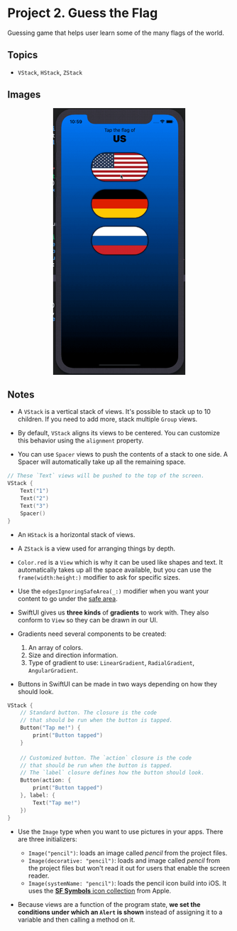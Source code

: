 
# Project 2. Guess the Flag

Guessing game that helps user learn some of the many flags of the world.

## Topics

- `VStack`, `HStack`, `ZStack`

## Images

<p align="center"><img src="./img/run-example.gif" height="600px"></p>

## Notes

- A `VStack` is a vertical stack of views. It's possible to stack up to 10 children. If you need to add more, stack multiple `Group` views.

- By default, `VStack` aligns its views to be centered. You can customize this behavior using the `alignment` property.

- You can use `Spacer` views to push the contents of a stack to one side. A Spacer will automatically take up all the remaining space.

```swift
// These `Text` views will be pushed to the top of the screen.
VStack {
    Text("1")
    Text("2")
    Text("3")
    Spacer()
}
```
- An `HStack` is a horizontal stack of views.

- A `ZStack` is a view used for arranging things by depth.

- `Color.red` is a `View` which is why it can be used like shapes and text. It automatically takes up all the space available, but you can use the `frame(width:height:)` modifier to ask for specific sizes.

- Use the `edgesIgnoringSafeArea(_:)` modifier when you want your content to go under the [safe area](https://developer.apple.com/documentation/uikit/uiview/positioning_content_relative_to_the_safe_area).

- SwiftUI gives us **three kinds** of **gradients** to work with. They also conform to `View` so they can be drawn in our UI.

- Gradients need several components to be created: 
    1. An array of colors.
    2. Size and direction information.
    3. Type of gradient to use: `LinearGradient`, `RadialGradient`, `AngularGradient`.

- Buttons in SwiftUI can be made in two ways depending on how they should look.

```swift 
VStack {
    // Standard button. The closure is the code 
    // that should be run when the button is tapped.
    Button("Tap me!") {
        print("Button tapped")
    }

    // Customized button. The `action` closure is the code 
    // that should be run when the button is tapped.
    // The `label` closure defines how the button should look.
    Button(action: {
        print("Button tapped")
    }, label: {
        Text("Tap me!")
    })
}
```

- Use the `Image` type when you want to use pictures in your apps. There are three initializers:
    - `Image("pencil")`: loads an image called *pencil* from the project files.
    - `Image(decorative: "pencil")`: loads and image called *pencil* from the project files but won't read it out for users that enable the screen reader.
    - `Image(systemName: "pencil")`: loads the pencil icon build into iOS. It uses the [**SF Symbols** icon collection](https://developer.apple.com/design/human-interface-guidelines/sf-symbols/overview/) from Apple.

- Because views are a function of the program state, **we set the conditions under which an `Alert` is shown** instead of assigning it to a variable and then calling a method on it. 